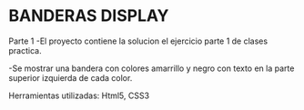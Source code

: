 # BANDERAS DISPLAY 

 Parte 1
 -El proyecto contiene la solucion el ejercicio parte 1 de clases practica.

 -Se mostrar una bandera con colores amarrillo y negro con texto en la parte 
 superior izquierda de cada color.


 Herramientas utilizadas:
	Html5, 
	CSS3
